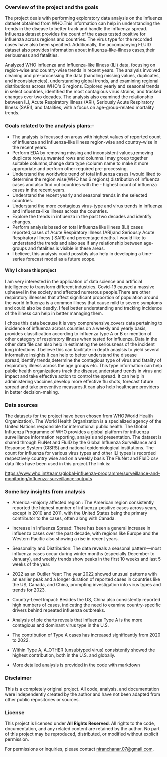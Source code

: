 ### Overview of the project and the goals

The project deals with performing exploratory data analysis on the Influenza dataset obtained from WHO.This information can help in understanding the trends in the disease to better track and handle the influenza spread. Influenza dataset provides the count of the cases tested positive for influenza across regions and countries. The virus type for the recorded cases have also been specified. Additionally, the accompanying FLUID dataset also provides information about influenza-like-illness cases,their seriousness and fatalities.


Analyzed WHO influenza and Influenza-like Illness (ILI) data, focusing on region-wise and country-wise trends in recent years. The analysis involved cleaning and pre-processing the data (handling missing values, duplicates, and inconsistencies), understanding global trends, and examining regional distributions across WHO's 6 regions. Explored yearly and seasonal trends in select countries, identified the most contagious virus strains, and tracked changes over two decades. The analysis also examined the relationship between ILI, Acute Respiratory Illness (ARI), Seriously Acute Respiratory Illness (SARI), and fatalities, with a focus on age-group-related mortality trends.

### Goals related to the analysis plans:-
- The analysis is focussed on areas with highest values of reported count of influenza and Influenza-like illness region-wise and country-wise in the recent years.
- Perform EDA by removing missing and inconsistent values,removing duplicate rows,unwanted rows and columns.I may group together suitable columns,change data type /column name to make it more appropriate and perform other required pre-processing.
- Understand the worldwide trend of total influenza cases.I would liked to determine the region wise(WHO has 6 regions) distribution of influenza cases and also find out countries with the - highest count of influenza cases in the recent years.
- Understand the recent yearly and seasonal trends in the selected countries.
- Understand the more contagious virus-type and virus trends in influenza and influenza-like illness across the countries.
- Explore the trends in influenza in the past two decades and identify changes.
- Perform analysis based on total influenza like illness (ILI) cases reported,cases of Acute Respiratory Illness (ARI)and Seriously Acute Respiratory Illness ( SARI) and percentage deaths. I would like to understand the trends and also see if any relationship between age-groups and fatalities is visible in these areas.
- I believe, this analysis could possibly also help in developing a time-series forecast model as a future scope.

#### Why I chose this project

I am very interested in the application of data science and artificial intelligence to transform different industries.
Covid-19 caused a massive upheavel in the society and affected numerous people.There are other respiratory illnesses that affect significant proportion of population around the world.Influenza is a common illness that cause mild to severe symptoms and could also be deadly. I feel better understanding and tracking incidence of the illness can help in better managing them.

I chose this data because it is very comprehensive,covers data pertaining to incidence of influenza across counties on a weekly and yearly basis, provides classification according to influenza type A or B or mention of other category of respiratory illness when tested for influenza. Data in the other data file can also help in estimating the seriousness of the incident lung infections .I believe this can facilitate in depth anaylsis to yield several informative insights.It can help to better understand the disease spread,identify trends,determine the contagious type of virus and fatality of respiratory illness across the age groups etc.
This type information can help public health organizations track the disease,understand trends in virus and impact and take effective action to control the spread. It can help in administering vaccines,develop more effective flu shots, forecast future spread and take preventive measures.It can also help healthcare providers in better decision-making.

### Data sources
The datasets for the project have been chosen from WHO(World Health Organization). The World Health Organization is a specialized agency of the United Nations responsible for international public health. The Global Influenza Programme of WHO provides a global platform for influenza surveillance information reporting, analysis and presentation. The dataset is shared through FluNet and FluID by the Global Influenza Surveillance and Response System (GISRS) and national epidemiological institutions. The count for influenza for various virus types and other ILI types is recorded respectively country wise and on a weekly basis The FluNet and FluID csv data files have been used in this project.The link is:

https://www.who.int/teams/global-influenza-programme/surveillance-and-monitoring/influenza-surveillance-outputs

### Some key insights from analysis
- America -majorly affected region : The American region consistently reported the highest number of influenza-positive cases across years, except in 2010 and 2011, with the United States being the primary contributor to the cases, often along with Canada.

- Increase in Influenza Spread: There has been a general increase in influenza cases over the past decade, with regions like Europe and the Western Pacific also showing a rise in recent years.

- Seasonality and Distribution: The data reveals a seasonal pattern—most influenza cases occur during winter months (especially December to January), and weekly trends show peaks in the first 10 weeks and last 5 weeks of the year.

- 2022 as an Outlier Year: The year 2022 showed unusual patterns with an earlier peak and a longer duration of reported cases in countries like the US, Canada, and China, prompting investigation into virus types and trends for 2023.

- Country-Level Impact: Besides the US, China also consistently reported high numbers of cases, indicating the need to examine country-specific drivers behind repeated influenza outbreaks.
- Analysis of pie charts reveals that Influenza Type A is the more contagious and dominant virus type in the U.S.

- The contribution of Type A cases has increased significantly from 2020 to 2022.

- Within Type A, A_OTHER (unsubtyped virus) consistently showed the highest contribution, both in the U.S. and globally.

- More detailed analysis is provided in the code with markdown

### Disclaimer
This is a completely original project. All code, analysis, and documentation were independently created by the author and have not been adapted from other public repositories or sources.
### License
This project is licensed under **All Rights Reserved**. All rights to the code, documentation, and any related content are retained by the author. No part of this project may be reproduced, distributed, or modified without explicit permission.

For permissions or inquiries, please contact niranchanar.07@gmail.com.
